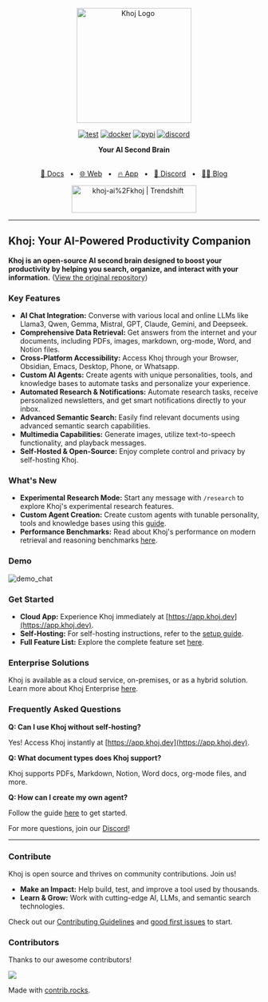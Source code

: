 <p align="center"><img src="https://assets.khoj.dev/khoj-logo-sideways-1200x540.png" width="230" alt="Khoj Logo"></p>

<div align="center">

[![test](https://github.com/khoj-ai/khoj/actions/workflows/test.yml/badge.svg)](https://github.com/khoj-ai/khoj/actions/workflows/test.yml)
[![docker](https://github.com/khoj-ai/khoj/actions/workflows/dockerize.yml/badge.svg)](https://github.com/khoj-ai/khoj/pkgs/container/khoj)
[![pypi](https://github.com/khoj-ai/khoj/actions/workflows/pypi.yml/badge.svg)](https://pypi.org/project/khoj/)
[![discord](https://img.shields.io/discord/1112065956647284756?style=plastic&label=discord)](https://discord.gg/BDgyabRM6e)

</div>

<div align="center">
<b>Your AI Second Brain</b>
</div>

<br />

<div align="center">

[📑 Docs](https://docs.khoj.dev)
<span>&nbsp;&nbsp;•&nbsp;&nbsp;</span>
[🌐 Web](https://khoj.dev)
<span>&nbsp;&nbsp;•&nbsp;&nbsp;</span>
[🔥 App](https://app.khoj.dev)
<span>&nbsp;&nbsp;•&nbsp;&nbsp;</span>
[💬 Discord](https://discord.gg/BDgyabRM6e)
<span>&nbsp;&nbsp;•&nbsp;&nbsp;</span>
[✍🏽 Blog](https://blog.khoj.dev)

<a href="https://trendshift.io/repositories/10318" target="_blank"><img src="https://trendshift.io/api/badge/repositories/10318" alt="khoj-ai%2Fkhoj | Trendshift" style="width: 250px; height: 55px;" width="250" height="55"/></a>

</div>

---

## Khoj: Your AI-Powered Productivity Companion

**Khoj is an open-source AI second brain designed to boost your productivity by helping you search, organize, and interact with your information.** ([View the original repository](https://github.com/khoj-ai/khoj))

### Key Features

*   **AI Chat Integration:** Converse with various local and online LLMs like Llama3, Qwen, Gemma, Mistral, GPT, Claude, Gemini, and Deepseek.
*   **Comprehensive Data Retrieval:** Get answers from the internet and your documents, including PDFs, images, markdown, org-mode, Word, and Notion files.
*   **Cross-Platform Accessibility:** Access Khoj through your Browser, Obsidian, Emacs, Desktop, Phone, or Whatsapp.
*   **Custom AI Agents:** Create agents with unique personalities, tools, and knowledge bases to automate tasks and personalize your experience.
*   **Automated Research & Notifications:** Automate research tasks, receive personalized newsletters, and get smart notifications directly to your inbox.
*   **Advanced Semantic Search:** Easily find relevant documents using advanced semantic search capabilities.
*   **Multimedia Capabilities:** Generate images, utilize text-to-speech functionality, and playback messages.
*   **Self-Hosted & Open-Source:** Enjoy complete control and privacy by self-hosting Khoj.

### What's New
*   **Experimental Research Mode:** Start any message with `/research` to explore Khoj's experimental research features.
*   **Custom Agent Creation:** Create custom agents with tunable personality, tools and knowledge bases using this [guide](https://blog.khoj.dev/posts/create-agents-on-khoj/).
*   **Performance Benchmarks:** Read about Khoj's performance on modern retrieval and reasoning benchmarks [here](https://blog.khoj.dev/posts/evaluate-khoj-quality/).

### Demo

![demo_chat](https://github.com/khoj-ai/khoj/blob/master/documentation/assets/img/quadratic_equation_khoj_web.gif?raw=true)

### Get Started

*   **Cloud App:** Experience Khoj immediately at [https://app.khoj.dev](https://app.khoj.dev).
*   **Self-Hosting:** For self-hosting instructions, refer to the [setup guide](https://docs.khoj.dev/get-started/setup).
*   **Full Feature List:** Explore the complete feature set [here](https://docs.khoj.dev/category/features).

### Enterprise Solutions

Khoj is available as a cloud service, on-premises, or as a hybrid solution. Learn more about Khoj Enterprise [here](https://khoj.dev/teams).

### Frequently Asked Questions

**Q: Can I use Khoj without self-hosting?**

Yes! Access Khoj instantly at [https://app.khoj.dev](https://app.khoj.dev).

**Q: What document types does Khoj support?**

Khoj supports PDFs, Markdown, Notion, Word docs, org-mode files, and more.

**Q: How can I create my own agent?**

Follow the guide [here](https://blog.khoj.dev/posts/create-agents-on-khoj/) to get started.

For more questions, join our [Discord](https://discord.gg/BDgyabRM6e)!

---

### Contribute

Khoj is open source and thrives on community contributions. Join us!

*   **Make an Impact:** Help build, test, and improve a tool used by thousands.
*   **Learn & Grow:** Work with cutting-edge AI, LLMs, and semantic search technologies.

Check out our [Contributing Guidelines](https://docs.khoj.dev/contributing/development) and [good first issues](https://github.com/khoj-ai/khoj/contribute) to start.

### Contributors

Thanks to our awesome contributors!

<a href="https://github.com/khoj-ai/khoj/graphs/contributors">
  <img src="https://contrib.rocks/image?repo=khoj-ai/khoj" />
</a>

Made with [contrib.rocks](https://contrib.rocks).